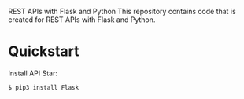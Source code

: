 REST APIs with Flask and Python
This repository contains code that is created for REST APIs with Flask and Python.


# Quickstart

Install API Star:
```bash
$ pip3 install Flask
